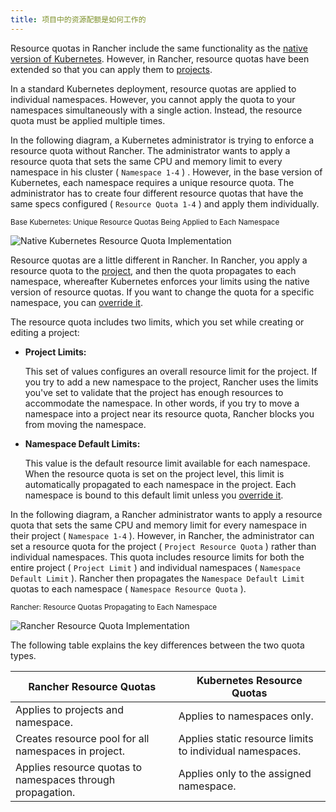 ```yaml
---
title: 项目中的资源配额是如何工作的
---
```


Resource quotas in Rancher include the same functionality as the [native version of Kubernetes](https://kubernetes.io/docs/concepts/policy/resource-quotas/). However, in Rancher, resource quotas have been extended so that you can apply them to [projects](/docs/k8s-in-rancher/projects-and-namespaces/#projects).

In a standard Kubernetes deployment, resource quotas are applied to individual namespaces. However, you cannot apply the quota to your namespaces simultaneously with a single action. Instead, the resource quota must be applied multiple times.

In the following diagram, a Kubernetes administrator is trying to enforce a resource quota without Rancher. The administrator wants to apply a resource quota that sets the same CPU and memory limit to every namespace in his cluster ( `Namespace 1-4` ) . However, in the base version of Kubernetes, each namespace requires a unique resource quota. The administrator has to create four different resource quotas that have the same specs configured ( `Resource Quota 1-4` ) and apply them individually.

<sup>Base Kubernetes: Unique Resource Quotas Being Applied to Each Namespace</sup>

![Native Kubernetes Resource Quota Implementation](/img/rancher/kubernetes-resource-quota.svg)

Resource quotas are a little different in Rancher. In Rancher, you apply a resource quota to the [project](/docs/k8s-in-rancher/projects-and-namespaces/#projects), and then the quota propagates to each namespace, whereafter Kubernetes enforces your limits using the native version of resource quotas. If you want to change the quota for a specific namespace, you can [override it](#overriding-the-default-limit-for-a-namespace).

The resource quota includes two limits, which you set while creating or editing a project:
<a id="project-limits"></a>

* **Project Limits:**

  This set of values configures an overall resource limit for the project. If you try to add a new namespace to the project, Rancher uses the limits you've set to validate that the project has enough resources to accommodate the namespace. In other words, if you try to move a namespace into a project near its resource quota, Rancher blocks you from moving the namespace.

* **Namespace Default Limits:**

  This value is the default resource limit available for each namespace. When the resource quota is set on the project level, this limit is automatically propagated to each namespace in the project. Each namespace is bound to this default limit unless you [override it](#namespace-default-limit-overrides).

In the following diagram, a Rancher administrator wants to apply a resource quota that sets the same CPU and memory limit for every namespace in their project ( `Namespace 1-4` ). However, in Rancher, the administrator can set a resource quota for the project ( `Project Resource Quota` ) rather than individual namespaces. This quota includes resource limits for both the entire project ( `Project Limit` ) and individual namespaces ( `Namespace Default Limit` ). Rancher then propagates the `Namespace Default Limit` quotas to each namespace ( `Namespace Resource Quota` ).

<sup>Rancher: Resource Quotas Propagating to Each Namespace</sup>

![Rancher Resource Quota Implementation](/img/rancher/rancher-resource-quota.svg)

The following table explains the key differences between the two quota types.

| Rancher Resource Quotas                                    | Kubernetes Resource Quotas                               |
| ---------------------------------------------------------- | -------------------------------------------------------- |
| Applies to projects and namespace.| Applies to namespaces only.|
| Creates resource pool for all namespaces in project.| Applies static resource limits to individual namespaces.|
| Applies resource quotas to namespaces through propagation.| Applies only to the assigned namespace.|

